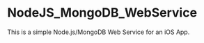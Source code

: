 NodeJS_MongoDB_WebService
=========================

This is a simple Node.js/MongoDB Web Service for an iOS App.
